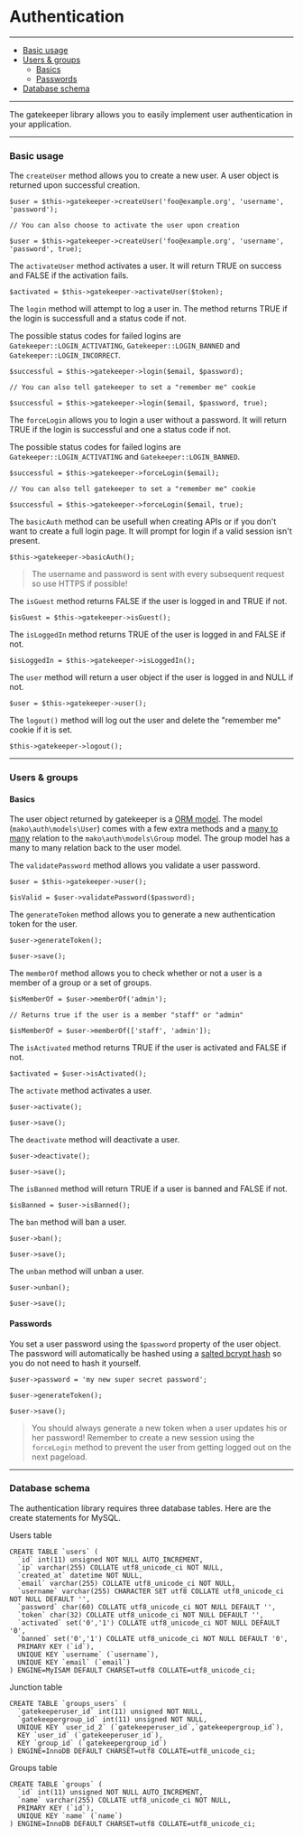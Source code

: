 # Authentication

--------------------------------------------------------

* [Basic usage](#basic_usage)
* [Users & groups](#users_and_groups)
	- [Basics](#users_and_groups_basics)
	- [Passwords](#users_and_groups_passwords)
* [Database schema](#database_schema)

--------------------------------------------------------

The gatekeeper library allows you to easily implement user authentication in your application.

--------------------------------------------------------

<a id="basic_usage"></a>

### Basic usage

The ```createUser``` method allows you to create a new user. A user object is returned upon successful creation.

	$user = $this->gatekeeper->createUser('foo@example.org', 'username', 'password');

	// You can also choose to activate the user upon creation

	$user = $this->gatekeeper->createUser('foo@example.org', 'username', 'password', true);

The ```activateUser``` method activates a user. It will return TRUE on success and FALSE if the activation fails.

	$activated = $this->gatekeeper->activateUser($token);

The ```login``` method will attempt to log a user in. The method returns TRUE if the login is successfull and a status code if not. 

The possible status codes for failed logins are ```Gatekeeper::LOGIN_ACTIVATING```, ```Gatekeeper::LOGIN_BANNED``` and ```Gatekeeper::LOGIN_INCORRECT```.

	$successful = $this->gatekeeper->login($email, $password);

	// You can also tell gatekeeper to set a "remember me" cookie

	$successful = $this->gatekeeper->login($email, $password, true);

The ```forceLogin``` allows you to login a user without a password. It will return TRUE if the login is successful and one a status code if not. 

The possible status codes for failed logins are ```Gatekeeper::LOGIN_ACTIVATING``` and ```Gatekeeper::LOGIN_BANNED```.

	$successful = $this->gatekeeper->forceLogin($email);

	// You can also tell gatekeeper to set a "remember me" cookie

	$successful = $this->gatekeeper->forceLogin($email, true);

The ```basicAuth``` method can be usefull when creating APIs or if you don't want to create a full login page. It will prompt for login if a valid session isn't present.

	$this->gatekeeper->basicAuth();

> The username and password is sent with every subsequent request so use HTTPS if possible!

The ```isGuest``` method returns FALSE if the user is logged in and TRUE if not.

	$isGuest = $this->gatekeeper->isGuest();

The ```isLoggedIn``` method returns TRUE of the user is logged in and FALSE if not.

	$isLoggedIn = $this->gatekeeper->isLoggedIn();

The ```user``` method will return a user object if the user is logged in and NULL if not.

	$user = $this->gatekeeper->user();

The ```logout()``` method will log out the user and delete the "remember me" cookie if it is set.

	$this->gatekeeper->logout();

--------------------------------------------------------

<a id="users_and_groups"></a>

### Users & groups

<a id="users_and_groups_basics"></a>

#### Basics

The user object returned by gatekeeper is a [ORM model](:base_url:/docs/:version:/databases:orm). The model (```mako\auth\models\User```) comes with a few extra methods and a [many to many](:base_url:/docs/:version:/databases:orm#relations:many_to_many) relation to the ```mako\auth\models\Group``` model. The group model has a many to many relation back to the user model.

The ```validatePassword``` method allows you validate a user password.

	$user = $this->gatekeeper->user();

	$isValid = $user->validatePassword($password);

The ```generateToken``` method allows you to generate a new authentication token for the user.

	$user->generateToken();

	$user->save();

The ```memberOf``` method allows you to check whether or not a user is a member of a group or a set of groups.

	$isMemberOf = $user->memberOf('admin');

	// Returns true if the user is a member "staff" or "admin"

	$isMemberOf = $user->memberOf(['staff', 'admin']);

The ```isActivated``` method returns TRUE if the user is activated and FALSE if not.

	$activated = $user->isActivated();

The ```activate``` method activates a user.

	$user->activate();

	$user->save();

The ```deactivate``` method will deactivate a user.

	$user->deactivate();

	$user->save();

The ```isBanned``` method will return TRUE if a user is banned and FALSE if not.

	$isBanned = $user->isBanned();

The ```ban``` method will ban a user.

	$user->ban();

	$user->save();

The ```unban``` method will unban a user.

	$user->unban();

	$user->save();

<a id="users_and_groups_passwords"></a>

#### Passwords

You set a user password using the ```$password``` property of the user object. The password will automatically be hashed using a [salted bcrypt hash](:base_url:/docs/:version:/learn-more:password-hashing) so you do not need to hash it yourself.

	$user->password = 'my new super secret password';

	$user->generateToken();

	$user->save();

> You should always generate a new token when a user updates his or her password! Remember to create a new session using the ```forceLogin``` method to prevent the user from getting logged out on the next pageload.

--------------------------------------------------------

<a id="database_schema"></a>

### Database schema

The authentication library requires three database tables. Here are the create statements for MySQL.

Users table

	CREATE TABLE `users` (
	  `id` int(11) unsigned NOT NULL AUTO_INCREMENT,
	  `ip` varchar(255) COLLATE utf8_unicode_ci NOT NULL,
	  `created_at` datetime NOT NULL,
	  `email` varchar(255) COLLATE utf8_unicode_ci NOT NULL,
	  `username` varchar(255) CHARACTER SET utf8 COLLATE utf8_unicode_ci NOT NULL DEFAULT '',
	  `password` char(60) COLLATE utf8_unicode_ci NOT NULL DEFAULT '',
	  `token` char(32) COLLATE utf8_unicode_ci NOT NULL DEFAULT '',
	  `activated` set('0','1') COLLATE utf8_unicode_ci NOT NULL DEFAULT '0',
	  `banned` set('0','1') COLLATE utf8_unicode_ci NOT NULL DEFAULT '0',
	  PRIMARY KEY (`id`),
	  UNIQUE KEY `username` (`username`),
	  UNIQUE KEY `email` (`email`)
	) ENGINE=MyISAM DEFAULT CHARSET=utf8 COLLATE=utf8_unicode_ci;

Junction table

	CREATE TABLE `groups_users` (
	  `gatekeeperuser_id` int(11) unsigned NOT NULL,
	  `gatekeepergroup_id` int(11) unsigned NOT NULL,
	  UNIQUE KEY `user_id_2` (`gatekeeperuser_id`,`gatekeepergroup_id`),
	  KEY `user_id` (`gatekeeperuser_id`),
	  KEY `group_id` (`gatekeepergroup_id`)
	) ENGINE=InnoDB DEFAULT CHARSET=utf8 COLLATE=utf8_unicode_ci;

Groups table

	CREATE TABLE `groups` (
	  `id` int(11) unsigned NOT NULL AUTO_INCREMENT,
	  `name` varchar(255) COLLATE utf8_unicode_ci NOT NULL,
	  PRIMARY KEY (`id`),
	  UNIQUE KEY `name` (`name`)
	) ENGINE=InnoDB DEFAULT CHARSET=utf8 COLLATE=utf8_unicode_ci;